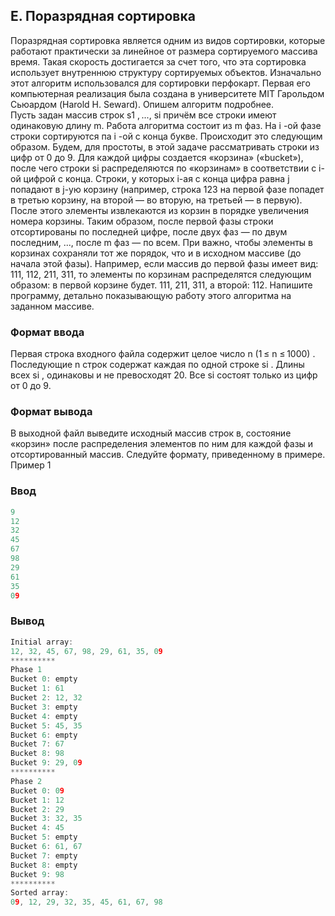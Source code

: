 ﻿## E. Поразрядная сортировка

Поразрядная сортировка является одним из видов сортировки, которые работают практически за линейное от размера сортируемого массива время. Такая скорость достигается за счет того, что эта сортировка использует внутреннюю структуру сортируемых объектов. Изначально этот алгоритм использовался для сортировки перфокарт. Первая его компьютерная реализация была создана в университете MIT Гарольдом Сьюардом (Harold Н. Seward). Опишем алгоритм подробнее.   
Пусть задан массив строк s1 , ..., si причём все строки имеют одинаковую длину m. Работа алгоритма состоит из m фаз. На i -ой фазе строки сортируются па i -ой с конца букве. Происходит это следующим образом. Будем, для простоты, в этой задаче рассматривать строки из цифр от 0 до 9. Для каждой цифры создается «корзина» («bucket»), после чего строки si распределяются по «корзинам» в соответствии с i-ой цифрой с конца. Строки, у которых i-ая с конца цифра равна j попадают в j-ую корзину (например, строка 123 на первой фазе попадет в третью корзину, на второй — во вторую, на третьей — в первую). После этого элементы извлекаются из корзин в порядке увеличения номера корзины. Таким образом, после первой фазы строки отсортированы по последней цифре, после двух фаз — по двум последним, ..., после m фаз — по всем. При важно, чтобы элементы в корзинах сохраняли тот же порядок, что и в исходном массиве (до начала этой фазы). Например, если массив до первой фазы имеет вид: 111, 112, 211, 311, то элементы по корзинам распределятся следующим образом: в первой корзине будет. 111, 211, 311, а второй: 112. Напишите программу, детально показывающую работу этого алгоритма на заданном массиве.  


### Формат ввода 

Первая строка входного файла содержит целое число n (1 ≤ n ≤ 1000) . Последующие n строк содержат каждая по одной строке si . Длины всех si , одинаковы и не превосходят 20. Все si состоят только из цифр от 0 до 9.  
### Формат вывода

В выходной файл выведите исходный массив строк в, состояние «корзин» после распределения элементов по ним для каждой фазы и отсортированный массив. Следуйте формату, приведенному в примере.  
Пример 1   

### Ввод
```cpp
9
12
32
45
67
98
29
61
35
09
```
### Вывод
```cpp
Initial array:
12, 32, 45, 67, 98, 29, 61, 35, 09
**********
Phase 1
Bucket 0: empty
Bucket 1: 61
Bucket 2: 12, 32
Bucket 3: empty
Bucket 4: empty
Bucket 5: 45, 35
Bucket 6: empty
Bucket 7: 67
Bucket 8: 98
Bucket 9: 29, 09
**********
Phase 2
Bucket 0: 09
Bucket 1: 12
Bucket 2: 29
Bucket 3: 32, 35
Bucket 4: 45
Bucket 5: empty
Bucket 6: 61, 67
Bucket 7: empty
Bucket 8: empty
Bucket 9: 98
**********
Sorted array:
09, 12, 29, 32, 35, 45, 61, 67, 98
```

